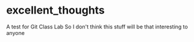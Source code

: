 # excellent_thoughts
A test for Git Class Lab
So I don't think this stuff will be that interesting to anyone
